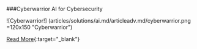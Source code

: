 ###Cyberwarrior
AI for Cybersecurity

![Cyberwarrior!] (articles/solutions/ai.md/articleadv.md/cyberwarrior.png =120x150 "Cyberwarrior")

[Read More]({{#makeLink}}./landing.html?product_path=./products/cybersecurity/cyberwarrior.md&menu_path=.menus/en{{/makeLink}}){:target="_blank"}